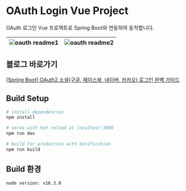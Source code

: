 # OAuth Login Vue Project

OAuth 로그인 Vue 프로젝트로 Spring Boot와 연동하여 동작합니다.

| ![oauth readme1](/static/oauth-readme1.jpg) | ![oauth readme2](/static/oauth-readme2.jpg) |
|-|-|

## 블로그 바로가기

[\[Spring Boot\] OAuth2 소셜(구글, 페이스북, 네이버, 카카오) 로그인 완벽 가이드](https://deeplify.dev/back-end/spring/oauth2-social-login)

## Build Setup

```bash
# install dependencies
npm install

# serve with hot reload at localhost:3000
npm run dev

# build for production with minification
npm run build
```

## Build 환경

```bash
node version: v16.3.0
```
